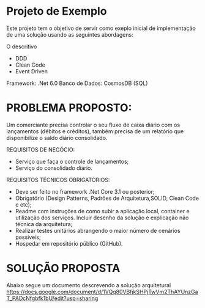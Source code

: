 # Projeto de Exemplo

Este projeto tem o objetivo de servir como exeplo inicial de implementação de uma solução usando as seguintes abordagens:

O descritivo 

- DDD
- Clean Code
- Event Driven 

Framework: .Net 6.0
Banco de Dados: CosmosDB (SQL)

# PROBLEMA PROPOSTO:

Um comerciante precisa controlar o seu fluxo de caixa diário com os lançamentos
(débitos e créditos), também precisa de um relatório que disponibilize o saldo
diário consolidado.

REQUISITOS DE NEGÓCIO:

- Serviço que faça o controle de lançamentos;
- Serviço do consolidado diário.

REQUISITOS TÉCNICOS OBRIGATÓRIOS:

- Deve ser feito no framework .Net Core 3.1 ou posterior;
- Obrigatório (Design Patterns, Padrões de Arquitetura,SOLID, Clean Code e etc);
- Readme com instruções de como subir a aplicação local, container e utilização dos serviços. Incluir desenho da solução e explicação não técnica da arquitetura;
- Realizar testes unitários abrangendo o maior número de cenários possiveis;
- Hospedar em repositório público (GitHub).

# SOLUÇÃO PROPOSTA

Abaixo segue um documento descrevendo a solução arquitetural 
https://docs.google.com/document/d/1VQq80VBfjkSHPjTwVm2ThAYUnzGaT_PADcNfgbfk1bU/edit?usp=sharing

